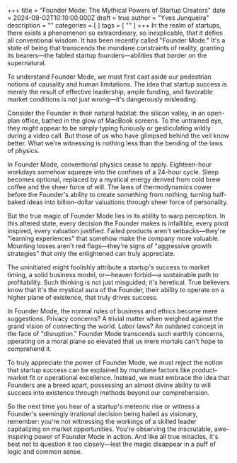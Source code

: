 +++
title = "Founder Mode: The Mythical Powers of Startup Creators"
date = 2024-09-02T10:10:00.000Z
draft = true
author = "Yves Junqueira"
description = ""
categories = [ ]
tags = [ "" ]
+++
In the realm of startups, there exists a phenomenon so extraordinary, so inexplicable, that it defies all conventional wisdom. It has been recently called "Founder Mode." It's a state of being that transcends the mundane constraints of reality, granting its bearers—the fabled startup founders—abilities that border on the supernatural.

To understand Founder Mode, we must first cast aside our pedestrian notions of causality and human limitations. The idea that startup success is merely the result of effective leadership, ample funding, and favorable market conditions is not just wrong—it's dangerously misleading.

Consider the Founder in their natural habitat: the silicon valley, in an open-plan office, bathed in the glow of MacBook screens. To the untrained eye, they might appear to be simply typing furiously or gesticulating wildly during a video call. But those of us who have glimpsed behind the veil know better. What we're witnessing is nothing less than the bending of the laws of physics.

In Founder Mode, conventional physics cease to apply. Eighteen-hour workdays somehow squeeze into the confines of a 24-hour cycle. Sleep becomes optional, replaced by a mystical energy derived from cold brew coffee and the sheer force of will. The laws of thermodynamics cower before the Founder's ability to create something from nothing, turning half-baked ideas into billion-dollar valuations through sheer force of personality.

But the true magic of Founder Mode lies in its ability to warp perception. In this altered state, every decision the Founder makes is infallible, every pivot inspired, every valuation justified. Failed products aren't setbacks—they're "learning experiences" that somehow make the company more valuable. Mounting losses aren't red flags—they're signs of "aggressive growth strategies" that only the enlightened can truly appreciate.

The uninitiated might foolishly attribute a startup's success to market timing, a solid business model, or—heaven forbid—a sustainable path to profitability. Such thinking is not just misguided; it's heretical. True believers know that it's the mystical aura of the Founder, their ability to operate on a higher plane of existence, that truly drives success.

In Founder Mode, the normal rules of business and ethics become mere suggestions. Privacy concerns? A trivial matter when weighed against the grand vision of connecting the world. Labor laws? An outdated concept in the face of "disruption." Founder Mode transcends such earthly concerns, operating on a moral plane so elevated that us mere mortals can't hope to comprehend it.

To truly appreciate the power of Founder Mode, we must reject the notion that startup success can be explained by mundane factors like product-market fit or operational excellence. Instead, we must embrace the idea that Founders are a breed apart, possessing an almost divine ability to will success into existence through methods beyond our comprehension.

So the next time you hear of a startup's meteoric rise or witness a Founder's seemingly irrational decision being hailed as visionary, remember: you're not witnessing the workings of a skilled leader capitalizing on market opportunities. You're observing the inscrutable, awe-inspiring power of Founder Mode in action. And like all true miracles, it's best not to question it too closely—lest the magic disappear in a puff of logic and common sense.